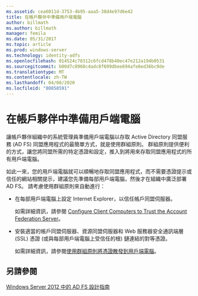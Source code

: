 ```yaml
---
ms.assetid: cea6011d-3753-4b95-aaa5-38d4e97d6e42
title: 在帳戶夥伴中準備用戶端電腦
author: billmath
ms.author: billmath
manager: femila
ms.date: 05/31/2017
ms.topic: article
ms.prod: windows-server
ms.technology: identity-adfs
ms.openlocfilehash: 014524c78312c6fcd478b40ec47e212a194b0531
ms.sourcegitcommit: b00d7c8968c4adc8f699dbee694afe6ed36bc9de
ms.translationtype: MT
ms.contentlocale: zh-TW
ms.lasthandoff: 04/08/2020
ms.locfileid: "80858591"
---
```

# <a name="prepare-client-computers-in-the-account-partner"></a>在帳戶夥伴中準備用戶端電腦

讓帳戶夥伴組織中的系統管理員準備用戶端電腦以存取 Active Directory 同盟服務 \(AD FS\) 同盟應用程式的最簡單方式，就是使用群組原則。 群組原則提供便利的方式，讓您將同盟所需的特定憑證和設定，推入到將用來存取同盟應用程式的所有用戶端電腦。  
  
如此一來，您的用戶端電腦就可以順暢地存取同盟應用程式，而不需要憑證提示或信任的網站相關提示，建議您先準備每部用戶端電腦，然後才在組織中廣泛部署 AD FS。 請考慮使用群組原則來自動進行：  
  
-   在每部用戶端電腦上設定 Internet Explorer，以信任帳戶同盟伺服器。  
  
    如需詳細資訊，請參閱 [Configure Client Computers to Trust the Account Federation Server](../../ad-fs/deployment/Configure-Client-Computers-to-Trust-the-Account-Federation-Server.md)。  
  
-   安裝適當的帳戶同盟伺服器、資源同盟伺服器和 Web 服務器安全通訊端層 \(SSL\) 憑證 \(或與每部用戶端電腦上受信任的根\) 鏈連結的對等憑證。  
  
    如需詳細資訊，請參閱[使用群組原則將憑證散發到用戶端電腦](../../ad-fs/deployment/Distribute-Certificates-to-Client-Computers-by-Using-Group-Policy.md)。  
  

## <a name="see-also"></a>另請參閱
[Windows Server 2012 中的 AD FS 設計指南](AD-FS-Design-Guide-in-Windows-Server-2012.md)
